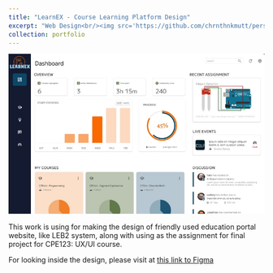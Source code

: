 ```yaml
---
title: "LearnEX - Course Learning Platform Design"
excerpt: "Web Design<br/><img src='https://github.com/chrnthnkmutt/personal-site/blob/main/assets/images/project-1.jpg?raw=true'>"
collection: portfolio
---
```


![](https://github.com/chrnthnkmutt/personal-site/blob/main/assets/images/project-1.jpg?raw=true)

This work is using for making the design of friendly used education portal website, like LEB2 system, along with using as the assignment for final project for CPE123: UX/UI course.

For looking inside the design, please visit at [this link to Figma](https://www.figma.com/file/LlikKfAL64rbimOkcQySLX/Online-Learning-Platform-(Community)?type=design&node-id=0%3A1&t=En40SYqB2IAFjUno-1)